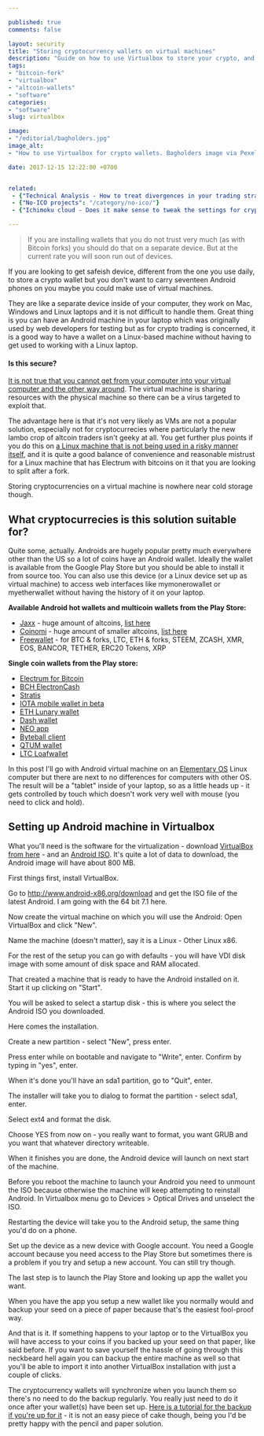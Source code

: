 ```yaml
---

published: true
comments: false

layout: security
title: "Storing cryptocurrency wallets on virtual machines"
description: "Guide on how to use Virtualbox to store your crypto, and how safe it is for new cryptocoin wallets or forks that are not trusted."
tags:
- "bitcoin-fork"
- "virtualbox"
- "altcoin-wallets"
- "software"
categories:
- "software"
slug: virtualbox

image:
- "/editorial/bagholders.jpg"
image_alt:
- "How to use Virtualbox for crypto wallets. Bagholders image via Pexels."

date: 2017-12-15 12:22:00 +0700


related:
 - {"Technical Analysis - How to treat divergences in your trading strategy": "/divergences/"}
 - {"No-ICO projects": "/category/no-ico/"}
 - {"Ichimoku cloud - Does it make sense to tweak the settings for crypto?": "/ichimoku-cloud/"}

---
```


> If you are installing wallets that you do not trust very much (as with Bitcoin forks) you should do that on a separate device. But at the current rate you will soon run out of devices.

If you are looking to get safeish device, different from the one you use daily, to store a crypto wallet but you don't want to carry seventeen Android phones on you maybe you could make use of virtual machines.

They are like a separate device inside of your computer, they work on Mac, Windows and Linux laptops and it is not difficult to handle them. Great thing is you can have an Android machine in your laptop which was originally used by web developers for testing but as for crypto trading is concerned, it is a good way to have a wallet on a Linux-based machine without having to get used to working with a Linux laptop.

#### Is this secure?

[It is not true that you cannot get from your computer into your virtual computer and the other way around](https://security.stackexchange.com/questions/3056/how-secure-are-virtual-machines-really-false-sense-of-security). The virtual machine is sharing resources with the physical machine so there can be a virus targeted to exploit that.

The advantage here is that it's not very likely as VMs are not a popular solution, especially not for cryptocurrecies where particularly the new lambo crop of altcoin traders isn't geeky at all. You get further plus points if you do this on <a class="internal" href="/security/device-management">a Linux machine that is not being used in a risky manner itself</a>, and it is quite a good balance of convenience and reasonable mistrust for a Linux  machine that has Electrum with bitcoins on it that you are looking to split after a fork.

Storing cryptocurrencies on a virtual machine is nowhere near cold storage though.

## What cryptocurrecies is this solution suitable for?

Quite some, actually. Androids are hugely popular pretty much everywhere other than the US so a lot of coins have an Android wallet. Ideally the wallet is available from the Google Play Store but you should be able to install it from source too. You can also use this device (or a Linux device set up as virtual machine) to access web interfaces like mymonerowallet or myetherwallet without having the history of it on your laptop.

**Available Android hot wallets and multicoin wallets from the Play Store:**

* [Jaxx](https://play.google.com/store/apps/details?id=com.kryptokit.jaxx&hl=en) - huge amount of altcoins, [list here](https://decentral.zendesk.com/hc/en-us/articles/218373867-Which-tokens-does-Jaxx-support-)
* [Coinomi](https://play.google.com/store/apps/details?id=com.coinomi.wallet&hl=en) - huge amount of smaller altcoins, [list here](https://coinomi.com/#supported-coins)
* [Freewallet](https://play.google.com/store/apps/details?id=ltcc.org.freewallet.app) - for BTC & forks, LTC, ETH & forks, STEEM, ZCASH, XMR, EOS, BANCOR, TETHER, ERC20 Tokens, XRP

**Single coin wallets from the Play store:**

* [Electrum for Bitcoin](https://play.google.com/store/apps/details?id=org.electrum.electrum)
* [BCH ElectronCash](https://play.google.com/store/apps/details?id=org.electroncash.electroncash&hl=en)
* [Stratis](https://play.google.com/store/apps/details?id=com.stratis.live)
* [IOTA mobile wallet in beta](https://play.google.com/store/apps/details?id=org.iota.wallet)
* [ETH Lunary wallet](https://play.google.com/store/apps/details?id=com.rehanced.lunary)
* [Dash wallet](https://play.google.com/store/apps/details?id=hashengineering.darkcoin.wallet)
* [NEO app](https://play.google.com/store/apps/details?id=neo.app)
* [Byteball client](https://play.google.com/store/apps/details?id=org.byteball.wallet)
* [QTUM wallet](https://play.google.com/store/apps/details?id=org.qtum.wallet)
* [LTC Loafwallet](https://play.google.com/store/apps/details?id=com.loafwallet)


In this post I'll go with Android virtual machine on an [Elementary OS](https://elementary.io/) Linux computer but there are next to no differences for computers with other OS. The result will be a "tablet" inside of your laptop, so as a little heads up - it gets controlled by touch which doesn't work very well with mouse (you need to click and hold).


## Setting up Android machine in Virtualbox

What you'll need is the software for the virtualization - download [VirtualBox from here](https://www.virtualbox.org/wiki/Downloads) - and an [Android ISO](http://www.android-x86.org/download). It's quite a lot of data to download, the Android image will have about 800 MB.

First things first, install VirtualBox.

<amp-img itemprop="image" alt="Altcoin Trading Security"
 src="/sec/virtualbox-setup/1androidiso.jpeg" layout="responsive"
 data-original-width="753px" data-original-height="823px"
width="753px" height="823px"></amp-img>

Go to http://www.android-x86.org/download and get the ISO file of the latest Android. I am going with the 64 bit 7.1 here.

<amp-img itemprop="image" alt="Altcoin Trading Security"
 src="/sec/virtualbox-setup/2virtualbox.jpeg" layout="responsive"
 data-original-width="1920px" data-original-height="1080px"
width="753px" height="423px"></amp-img>

Now create the virtual machine on which you will use the Android: Open VirtualBox and click "New".

<amp-img itemprop="image" alt="Altcoin Trading Security"
 src="/sec/virtualbox-setup/3.jpeg" layout="responsive"
 data-original-width="1920px" data-original-height="1080px"
width="753px" height="423px"></amp-img>

Name the machine (doesn't matter), say it is a Linux - Other Linux x86.

<amp-img itemprop="image" alt="Altcoin Trading Security"
 src="/sec/virtualbox-setup/4.jpeg" layout="responsive"
 data-original-width="1920px" data-original-height="1080px"
width="753px" height="423px"></amp-img>

For the rest of the setup you can go with defaults - you will have VDI disk image with some amount of disk space and RAM allocated.

<amp-img itemprop="image" alt="Altcoin Trading Security"
 src="/sec/virtualbox-setup/5.jpeg" layout="responsive"
 data-original-width="1920px" data-original-height="1080px"
width="753px" height="423px"></amp-img>

That created a machine that is ready to have the Android installed on it. Start it up clicking on "Start".

<amp-img itemprop="image" alt="Altcoin Trading Security"
 src="/sec/virtualbox-setup/6.jpeg" layout="responsive"
 data-original-width="1920px" data-original-height="1080px"
width="753px" height="423px"></amp-img>

You will be asked to select a startup disk - this is where you select the Android ISO you downloaded.

Here comes the installation.


<amp-img itemprop="image" alt="Altcoin Trading Security"
 src="/sec/virtualbox-setup/7.jpeg" layout="responsive"
 data-original-width="1920px" data-original-height="1080px"
width="753px" height="423px"></amp-img>

Create a new partition - select "New", press enter.

<amp-img itemprop="image" alt="Altcoin Trading Security"
 src="/sec/virtualbox-setup/8.jpeg" layout="responsive"
 data-original-width="1920px" data-original-height="1080px"
width="753px" height="423px"></amp-img>

Press enter while on bootable and navigate to "Write", enter. Confirm by typing in "yes", enter.

When it's done you'll have an sda1 partition, go to "Quit", enter.


<amp-img itemprop="image" alt="Altcoin Trading Security"
 src="/sec/virtualbox-setup/8i.jpeg" layout="responsive"
 data-original-width="1920px" data-original-height="1080px"
width="753px" height="423px"></amp-img>

The installer will take you to dialog to format the partition - select sda1, enter.

Select ext4 and format the disk.

Choose YES from now on - you really want to format, you want GRUB and you want that whatever directory writeable.


<amp-img itemprop="image" alt="Altcoin Trading Security"
 src="/sec/virtualbox-setup/9.jpeg" layout="responsive"
 data-original-width="1920px" data-original-height="1080px"
width="753px" height="423px"></amp-img>

When it finishes you are done, the Android device will launch on next start of the machine.

<amp-img itemprop="image" alt="Altcoin Trading Security"
 src="/sec/virtualbox-setup/10unmount.jpeg" layout="responsive"
 data-original-width="1920px" data-original-height="1080px"
width="753px" height="423px"></amp-img>

Before you reboot the machine to launch your Android you need to unmount the ISO because otherwise the machine will keep attempting to reinstall Android. In Virtualbox menu go to Devices > Optical Drives and unselect the ISO.

Restarting the device will take you to the Android setup, the same thing you'd do on a phone.

<amp-img itemprop="image" alt="Altcoin Trading Security"
 src="/sec/virtualbox-setup/11.jpeg" layout="responsive"
 data-original-width="1920px" data-original-height="1080px"
width="753px" height="423px"></amp-img>

Set up the device as a new device with Google account. You need a Google account because you need access to the Play Store but sometimes there is a problem if you try and setup a new account. You can still try though.

<amp-img itemprop="image" alt="Altcoin Trading Security"
 src="/sec/virtualbox-setup/12.jpeg" layout="responsive"
 data-original-width="1920px" data-original-height="1080px"
width="753px" height="423px"></amp-img>


<amp-img itemprop="image" alt="Altcoin Trading Security"
 src="/sec/virtualbox-setup/13.jpeg" layout="responsive"
 data-original-width="1920px" data-original-height="1080px"
width="753px" height="423px"></amp-img>

The last step is to launch the Play Store and looking up app the wallet you want.


<amp-img itemprop="image" alt="Altcoin Trading Security"
 src="/sec/virtualbox-setup/15play.jpeg" layout="responsive"
 data-original-width="1920px" data-original-height="1080px"
width="753px" height="423px"></amp-img>


<amp-img itemprop="image" alt="Altcoin Trading Security"
 src="/sec/virtualbox-setup/15.jpeg" layout="responsive"
 data-original-width="1920px" data-original-height="1080px"
width="753px" height="423px"></amp-img>

When you have the app you setup a new wallet like you normally would and backup your seed on a piece of paper because that's the easiest fool-proof way.


<amp-img itemprop="image" alt="Altcoin Trading Security"
 src="/sec/virtualbox-setup/16voila.jpeg" layout="responsive"
 data-original-width="1920px" data-original-height="1080px"
width="753px" height="423px"></amp-img>

And that is it. If something happens to your laptop or to the VirtualBox you will have access to your coins if you backed up your seed on that paper, like said before. If you want to save yourself the hassle of going through this neckbeard hell again you can backup the entire machine as well so that you'll be able to import it into another VirtualBox installation with just a couple of clicks.

The cryptocurrency wallets will synchronize when you launch them so there's no need to do the backup regularly. You really just need to do it once after your wallet(s) have been set up. [Here is a tutorial for the backup if you're up for it](https://www.howtogeek.com/howto/36870/how-to-backup-and-move-virtualbox-machines/) - it is not an easy piece of cake though, being you I'd be pretty happy with the pencil and paper solution.
